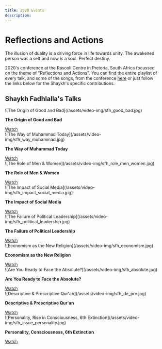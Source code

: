```yaml
---
title: 2020 Events
description:
---
```


# Reflections and Actions

<div class="callout">
The illusion of duality is a driving force in life towards unity. The awakened person was a self and now is a soul. Perfect destiny.
</div>

2020's conference at the Rasooli Centre in Pretoria, South Africa focussed on the theme of "Reflections and Actions". You can find the entire playlist of every talk, and some of the songs, from the conference <a href="https://www.youtube.com/watch?v=Be9oJjKUQ2k&list=PLzFr0xRIkb3gZ8fH7Ru4Z0aCngiEgt4JJ" target="_blank">here</a> or just follow the links below for the Shaykh's specific contributions.

## Shaykh Fadhlalla's Talks

<div markdown="1" class="card video sidebar center gemoji center-content">

<div markdown="2" class="video-image">
![The Origin of Good and Bad](/assets/video-img/sfh_good_bad.jpg)
</div>

**The Origin of Good and Bad**

<div markdown="3" class="video-link">
<a target="_blank" href="https://www.youtube.com/watch?v=HkYFYz6cPds&list=PLzFr0xRIkb3gZ8fH7Ru4Z0aCngiEgt4JJ&index=17">Watch</a>
</div>

</div>

<div markdown="1" class="card video sidebar center gemoji center-content">

<div markdown="2" class="video-image">
![The Way of Muhammad Today](/assets/video-img/sfh_way_muhammad.jpg)
</div>

**The Way of Muhammad Today**

<div markdown="3" class="video-link">
<a target="_blank" href="https://www.youtube.com/watch?v=DMJWvJIsmL8&list=PLzFr0xRIkb3gZ8fH7Ru4Z0aCngiEgt4JJ&index=16">Watch</a>
</div>

</div>

<div markdown="1" class="card video sidebar center gemoji center-content">

<div markdown="2" class="video-image">
![The Role of Men & Women](/assets/video-img/sfh_role_men_women.jpg)
</div>

**The Role of Men & Women**

<div markdown="3" class="video-link">
<a target="_blank" href="https://www.youtube.com/watch?v=5dWxeKQdbZ0&list=PLzFr0xRIkb3gZ8fH7Ru4Z0aCngiEgt4JJ&index=15">Watch</a>
</div>

</div>

<div markdown="1" class="card video sidebar center gemoji center-content">

<div markdown="2" class="video-image">
![The Impact of Social Media](/assets/video-img/sfh_impact_social_media.jpg)
</div>

**The Impact of Social Media**

<div markdown="3" class="video-link">
<a target="_blank" href="https://www.youtube.com/watch?v=rIrEe-qU-zI&list=PLzFr0xRIkb3gZ8fH7Ru4Z0aCngiEgt4JJ&index=14">Watch</a>
</div>

</div>

<div markdown="1" class="card video sidebar center gemoji center-content">

<div markdown="2" class="video-image">
![The Failure of Political Leadership](/assets/video-img/sfh_political_leadership.jpg)
</div>

**The Failure of Political Leadership**

<div markdown="3" class="video-link">
<a target="_blank" href="https://www.youtube.com/watch?v=JskioL2nauM&list=PLzFr0xRIkb3gZ8fH7Ru4Z0aCngiEgt4JJ&index=13">Watch</a>
</div>

</div>

<div markdown="1" class="card video sidebar center gemoji center-content">

<div markdown="2" class="video-image">
![Economism as the New Religion](/assets/video-img/sfh_economism.jpg)
</div>

**Economism as the New Religion**

<div markdown="3" class="video-link">
<a target="_blank" href="https://www.youtube.com/watch?v=pH6T2sG-6JY&list=PLzFr0xRIkb3gZ8fH7Ru4Z0aCngiEgt4JJ&index=12">Watch</a>
</div>

</div>

<div markdown="1" class="card video sidebar center gemoji center-content">

<div markdown="2" class="video-image">
![Are You Ready to Face the Absolute?](/assets/video-img/sfh_absolute.jpg)
</div>

**Are You Ready to Face the Absolute?**

<div markdown="3" class="video-link">
<a target="_blank" href="https://www.youtube.com/watch?v=YrDrrh5Ol5Q&list=PLzFr0xRIkb3gZ8fH7Ru4Z0aCngiEgt4JJ&index=11">Watch</a>
</div>

</div>

<div markdown="1" class="card video sidebar center gemoji center-content">

<div markdown="2" class="video-image">
![Descriptive & Prescriptive Qur'an](/assets/video-img/sfh_de_pre.jpg)
</div>

**Descriptive & Prescriptive Qur'an**

<div markdown="3" class="video-link">
<a target="_blank" href="https://www.youtube.com/watch?v=OoZ-sCYrpbI&list=PLzFr0xRIkb3gZ8fH7Ru4Z0aCngiEgt4JJ&index=4">Watch</a>
</div>

</div>

<div markdown="1" class="card video sidebar center gemoji center-content">

<div markdown="2" class="video-image">
![Personality, Rise in Consciousness, 6th Extinction](/assets/video-img/sfh_issue_personality.jpg)
</div>

**Personality, Consciousness, 6th Extinction**

<div markdown="3" class="video-link">
<a target="_blank" href="https://www.youtube.com/watch?v=Be9oJjKUQ2k&list=PLzFr0xRIkb3gVfjRtai2-XBlvWVprgHqP&index=1">Watch</a>
</div>

</div>


